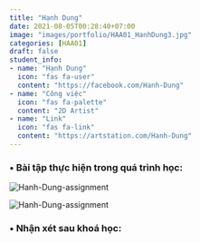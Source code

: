 ```yaml
---
title: "Hạnh Dung"
date: 2021-08-05T00:28:40+07:00
image: "images/portfolio/HAA01_HanhDung3.jpg"
categories: [HAA01]
draft: false
student_info:
- name: "Hạnh Dung"
  icon: "fas fa-user"
  content: "https://facebook.com/Hanh-Dung"
- name: "Công việc"
  icon: "fas fa-palette"
  content: "2D Artist"
- name: "Link"
  icon: "fas fa-link"
  content: "https://artstation.com/Hanh-Dung"
---
```



### • Bài tập thực hiện trong quá trình học:

![Hanh-Dung-assignment](/images/portfolio/HAA01_HanhDung.jpg)

![Hanh-Dung-assignment](/images/portfolio/HAA01_HanhDung2.jpg)



### • Nhận xét sau khoá học:
